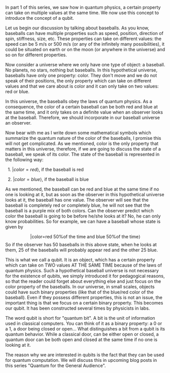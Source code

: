 In part 1 of this series, we saw how in quantum physics, a certain property can take on multiple values at the same time. We now use this concept to introduce the concept of a qubit.

Let us begin our discussion by talking about baseballs. As you know, baseballs can have multiple properties such as speed, position, direction of spin, stiffness, size, etc. These properties can take on different values: the speed can be 5 m/s or 500 m/s (or any of the infinitely many possibilities), it could be situated on earth or on the moon (or anywhere in the universe) and so on for different properties.

Now consider a universe where we only have one type of object: a baseball. No planets, no stars, nothing but baseballs. In this hypothetical universe, baseballs have only one property: color. They don't move and we do not speak of their positions, the only property which can take on different values and that we care about is color and it can only take on two values: red or blue.

In this universe, the baseballs obey the laws of quantum physics. As a consequence, the color of a certain baseball can be both red and blue at the same time, and it only takes on a definite value when an observer looks at the baseball. Therefore, we should incorporate in our baseball universe an observer.

Now bear with me as I write down some mathematical symbols which summarize the quantum nature of the color of the baseballs, I promise this will not get complicated. As we mentioned, color is the only property that matters in this universe, therefore, if we are going to discuss the state of a baseball, we speak of its color. The state of the baseball is represented in the following way:

&nbsp; 1. $|color = red⟩$, if the baseball is red

&nbsp; 2. $|color = blue⟩$, if the baseball is blue

As we mentioned, the baseball can be red and blue at the same time if no one is looking at it, but as soon as the observer in this hypothetical universe looks at it, the baseball has one value. The observer will see that the baseball is completely red or completely blue, he will not see that the baseball is a purple mix of both colors. Can the observer predict which color the baseball is going to be before he/she looks at it? No, he can only know probabilities. So for example, we can have a baseball whose state is given by

$$
\left| \text{color=red 50\% of the time and blue 50\% of the time} \right\rangle
$$
So if the observer has 50 baseballs in this above state, when he looks at them, 25 of the baseballs will probably appear red and the other 25 blue.

This is what we call a qubit. It is an object, which has a certain property which can take on TWO values AT THE SAME TIME because of the laws of quantum physics. Such a hypothetical baseball universe is not necessary for the existence of qubits, we simply introduced it for pedagogical reasons, so that the reader could forget about everything else and just focus on the color property of the baseballs. In our universe, in small scales, objects could have such binary properties (like that of the blue/red color of the baseball). Even if they possess different properties, this is not an issue, the important thing is that we focus on a certain binary property. This becomes our qubit. It has been constructed several times by physicists in labs.

The word qubit is short for "quantum bit". A bit is the unit of information used in classical computers. You can think of it as a binary property: a 0 or a 1, a door being closed or open... What distinguishes a bit from a qubit is its quantum behavior. While a classical door, can be either open or closed, a quantum door can be both open and closed at the same time if no one is looking at it.

The reason why we are interested in qubits is the fact that they can be used for quantum computation. We will discuss this in upcoming blog posts in this series "Quantum for the General Audience".